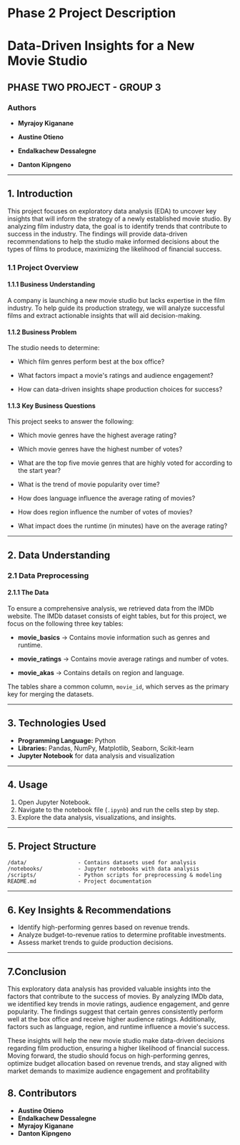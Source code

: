 # Phase 2 Project Description
# Data-Driven Insights for a New Movie Studio

## PHASE TWO PROJECT - GROUP 3

### Authors

- **Myrajoy Kiganane**
  
- **Austine Otieno**
 
- **Endalkachew Dessalegne**
 
- **Danton Kipngeno**  

---

## 1. Introduction

This project focuses on exploratory data analysis (EDA) to uncover key insights that will inform the strategy of a newly established movie studio. By analyzing film industry data, the goal is to identify trends that contribute to success in the industry. The findings will provide data-driven recommendations to help the studio make informed decisions about the types of films to produce, maximizing the likelihood of financial success.


### 1.1 Project Overview


#### 1.1.1 Business Understanding


A company is launching a new movie studio but lacks expertise in the film industry. To help guide its production strategy, we will analyze successful films and extract actionable insights that will aid decision-making.


#### 1.1.2 Business Problem


The studio needs to determine:


- Which film genres perform best at the box office?

- What factors impact a movie's ratings and audience engagement?

- How can data-driven insights shape production choices for success?
  

#### 1.1.3 Key Business Questions


This project seeks to answer the following:


- Which movie genres have the highest average rating?
  
- Which movie genres have the highest number of votes?
  
- What are the top five movie genres that are highly voted for according to the start year?
  
- What is the trend of movie popularity over time?
  
- How does language influence the average rating of movies?
  
- How does region influence the number of votes of movies?
  
- What impact does the runtime (in minutes) have on the average rating?
  

---


## 2. Data Understanding


### 2.1 Data Preprocessing


#### 2.1.1 The Data


To ensure a comprehensive analysis, we retrieved data from the IMDb website. The IMDb dataset consists of eight tables, but for this project, we focus on the following three key tables:


- **movie_basics** → Contains movie information such as genres and runtime.
  
- **movie_ratings** → Contains movie average ratings and number of votes.
  
- **movie_akas** → Contains details on region and language.
  

The tables share a common column, `movie_id`, which serves as the primary key for merging the datasets.


---


## 3. Technologies Used

- **Programming Language:** Python  
- **Libraries:** Pandas, NumPy, Matplotlib, Seaborn, Scikit-learn  
- **Jupyter Notebook** for data analysis and visualization  

---

## 4. Usage

1. Open Jupyter Notebook.
2. Navigate to the notebook file (`.ipynb`) and run the cells step by step.
3. Explore the data analysis, visualizations, and insights.

---

## 5. Project Structure

```
/data/                - Contains datasets used for analysis  
/notebooks/           - Jupyter notebooks with data analysis  
/scripts/             - Python scripts for preprocessing & modeling  
README.md             - Project documentation  
```

---

## 6. Key Insights & Recommendations

- Identify high-performing genres based on revenue trends.
- Analyze budget-to-revenue ratios to determine profitable investments.
- Assess market trends to guide production decisions.

---

## 7.Conclusion

This exploratory data analysis has provided valuable insights into the factors that contribute to the success of movies. By analyzing IMDb data, we identified key trends in movie ratings, audience engagement, and genre popularity. The findings suggest that certain genres consistently perform well at the box office and receive higher audience ratings. Additionally, factors such as language, region, and runtime influence a movie's success.

These insights will help the new movie studio make data-driven decisions regarding film production, ensuring a higher likelihood of financial success. Moving forward, the studio should focus on high-performing genres, optimize budget allocation based on revenue trends, and stay aligned with market demands to maximize audience engagement and profitability


## 8. Contributors

- **Austine Otieno**  
- **Endalkachew Dessalegne**  
- **Myrajoy Kiganane**  
- **Danton Kipngeno**  

